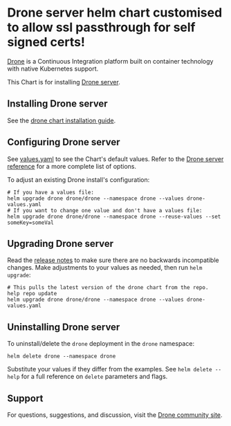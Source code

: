 # Drone server helm chart customised to allow ssl passthrough for self signed certs!

[Drone](http://drone.io/) is a Continuous Integration platform built on container technology with native Kubernetes support.

This Chart is for installing [Drone server](https://docs.drone.io/installation/overview/).

## Installing Drone server

See the [drone chart installation guide](./docs/install.md).

## Configuring Drone server

See [values.yaml](values.yaml) to see the Chart's default values. Refer to the [Drone server reference](https://docs.drone.io/installation/reference/) for a more complete list of options.

To adjust an existing Drone install's configuration:

```console
# If you have a values file:
helm upgrade drone drone/drone --namespace drone --values drone-values.yaml
# If you want to change one value and don't have a values file:
helm upgrade drone drone/drone --namespace drone --reuse-values --set someKey=someVal
```

## Upgrading Drone server

Read the [release notes](https://discourse.drone.io/c/announcements/6) to make sure there are no backwards incompatible changes. Make adjustments to your values as needed, then run `helm upgrade`:

```console
# This pulls the latest version of the drone chart from the repo.
help repo update
helm upgrade drone drone/drone --namespace drone --values drone-values.yaml
```

## Uninstalling Drone server

To uninstall/delete the `drone` deployment in the `drone` namespace:

```console
helm delete drone --namespace drone
```

Substitute your values if they differ from the examples. See `helm delete --help` for a full reference on `delete` parameters and flags.

## Support

For questions, suggestions, and discussion, visit the [Drone community site](https://discourse.drone.io/).
